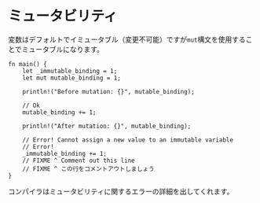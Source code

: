 <!--
# Mutability
-->
# ミュータビリティ

<!--
Variable bindings are immutable by default, but this can be overridden using
the `mut` modifier.
-->
変数はデフォルトでイミュータブル（変更不可能）ですが`mut`構文を使用することでミュータブルになります。

```rust,editable,ignore,mdbook-runnable
fn main() {
    let _immutable_binding = 1;
    let mut mutable_binding = 1;

    println!("Before mutation: {}", mutable_binding);

    // Ok
    mutable_binding += 1;

    println!("After mutation: {}", mutable_binding);

    // Error! Cannot assign a new value to an immutable variable
    // Error!
    _immutable_binding += 1;
    // FIXME ^ Comment out this line
    // FIXME ^ この行をコメントアウトしましょう
}
```

<!--
The compiler will throw a detailed diagnostic about mutability errors.
-->
コンパイラはミュータビリティに関するエラーの詳細を出してくれます。
